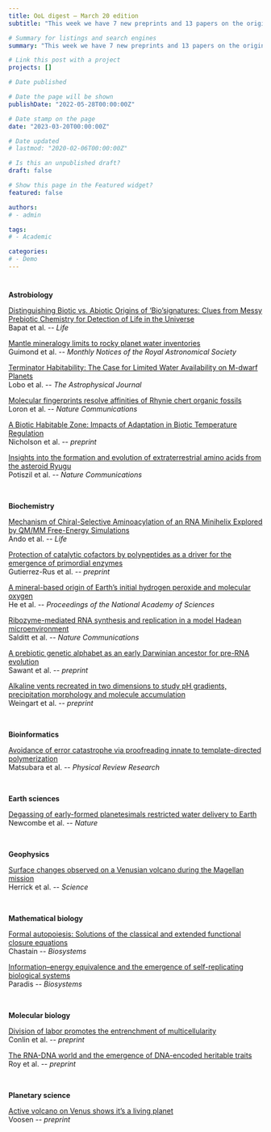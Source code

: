 ```yaml
---
title: OoL digest — March 20 edition
subtitle: "This week we have 7 new preprints and 13 papers on the origin of life. Enjoy!"

# Summary for listings and search engines
summary: "This week we have 7 new preprints and 13 papers on the origin of life. Enjoy!"

# Link this post with a project
projects: []

# Date published

# Date the page will be shown
publishDate: "2022-05-28T00:00:00Z"

# Date stamp on the page
date: "2023-03-20T00:00:00Z"

# Date updated
# lastmod: "2020-02-06T00:00:00Z"

# Is this an unpublished draft?
draft: false

# Show this page in the Featured widget?
featured: false

authors:
# - admin

tags:
# - Academic

categories:
# - Demo
---
```


# <style>
# .article-container{
#     max-width: 1600px !important;
# }
# </style>

**Astrobiology**

[Distinguishing Biotic vs. Abiotic Origins of ‘Bio’signatures: Clues from Messy Prebiotic Chemistry for Detection of Life in the Universe](https://doi.org/10.3390/life13030766) <br> Bapat et al. -- *Life*

[Mantle mineralogy limits to rocky planet water inventories](https://doi.org/10.1093/mnras/stad148) <br> Guimond et al. -- *Monthly Notices of the Royal Astronomical Society*

[Terminator Habitability: The Case for Limited Water Availability on M-dwarf Planets](https://doi.org/10.3847/1538-4357/aca970) <br> Lobo et al. -- *The Astrophysical Journal*

[Molecular fingerprints resolve affinities of Rhynie chert organic fossils](https://www.nature.com/articles/s41467-023-37047-1) <br> Loron et al. -- *Nature Communications*

[A Biotic Habitable Zone: Impacts of Adaptation in Biotic Temperature Regulation](https://doi.org/10.48550/arXiv.2303.10052) <br> Nicholson et al. -- *preprint*

[Insights into the formation and evolution of extraterrestrial amino acids from the asteroid Ryugu](https://doi.org/10.1038/s41467-023-37107-6) <br> Potiszil et al. -- *Nature Communications*

<br>

**Biochemistry**

[Mechanism of Chiral-Selective Aminoacylation of an RNA Minihelix Explored by QM/MM Free-Energy Simulations](https://doi.org/10.3390/life13030722) <br> Ando et al. -- *Life*

[Protection of catalytic cofactors by polypeptides as a driver for the emergence of primordial enzymes](https://doi.org/10.1101/2023.03.14.532612) <br> Gutierrez-Rus et al. -- *preprint*

[A mineral-based origin of Earth’s initial hydrogen peroxide and molecular oxygen](https://doi.org/10.1073/pnas.2221984120) <br> He et al. -- *Proceedings of the National Academy of Sciences*

[Ribozyme-mediated RNA synthesis and replication in a model Hadean microenvironment](https://doi.org/10.1038/s41467-023-37206-4) <br> Salditt et al. -- *Nature Communications*

[A prebiotic genetic alphabet as an early Darwinian ancestor for pre-RNA evolution](https://doi.org/10.1101/2023.03.16.532322) <br> Sawant et al. -- *preprint*

[Alkaline vents recreated in two dimensions to study pH gradients, precipitation morphology and molecule accumulation](https://doi.org/10.48550/arXiv.2303.10156) <br> Weingart et al. -- *preprint*

<br>

**Bioinformatics**

[Avoidance of error catastrophe via proofreading innate to template-directed polymerization](https://doi.org/10.1103/PhysRevResearch.5.013170) <br> Matsubara et al. -- *Physical Review Research*

<br>

**Earth sciences**

[Degassing of early-formed planetesimals restricted water delivery to Earth](https://doi.org/10.1038/s41586-023-05721-5) <br> Newcombe et al. -- *Nature*

<br>

**Geophysics**

[Surface changes observed on a Venusian volcano during the Magellan mission](https://doi.org/10.1126/science.abm7735) <br> Herrick et al. -- *Science*

<br>

**Mathematical biology**

[Formal autopoiesis: Solutions of the classical and extended functional closure equations](https://doi.org/10.1016/j.biosystems.2023.104872) <br> Chastain -- *Biosystems*

[Information–energy equivalence and the emergence of self-replicating biological systems](https://doi.org/10.1016/j.biosystems.2023.104885) <br> Paradis -- *Biosystems*

<br>

**Molecular biology**

[Division of labor promotes the entrenchment of multicellularity](https://doi.org/10.1101/2023.03.15.532780) <br> Conlin et al. -- *preprint*

[The RNA-DNA world and the emergence of DNA-encoded heritable traits](https://doi.org/10.1101/2023.03.14.532532) <br> Roy et al. -- *preprint*

<br>

**Planetary science**

[Active volcano on Venus shows it’s a living planet](https://doi.org/10.1126/science.adh8146) <br> Voosen -- *preprint*

